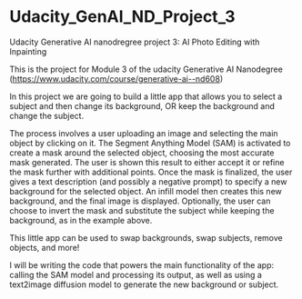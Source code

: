 # Udacity_GenAI_ND_Project_3

Udacity Generative AI nanodregree project 3: AI Photo Editing with Inpainting

This is the project for Module 3 of the udacity Generative AI Nanodegree (https://www.udacity.com/course/generative-ai--nd608)

In this project we are going to build a little app that allows you to select a subject and then change its background, OR keep the background and change the subject.

The process involves a user uploading an image and selecting the main object by clicking on it. The Segment Anything Model (SAM) is activated to create a mask around the selected object, choosing the most accurate mask generated. The user is shown this result to either accept it or refine the mask further with additional points. Once the mask is finalized, the user gives a text description (and possibly a negative prompt) to specify a new background for the selected object. An infill model then creates this new background, and the final image is displayed. Optionally, the user can choose to invert the mask and substitute the subject while keeping the background, as in the example above.

This little app can be used to swap backgrounds, swap subjects, remove objects, and more!

I will be writing the code that powers the main functionality of the app: calling the SAM model and processing its output, as well as using a text2image diffusion model to generate the new background or subject.
